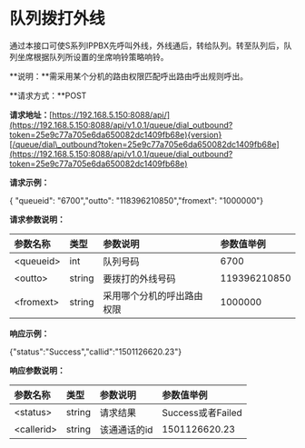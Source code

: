 # 队列拨打外线

通过本接口可使S系列IPPBX先呼叫外线，外线通后，转给队列。转至队列后，队列坐席根据队列所设置的坐席响铃策略响铃。

**说明：**需采用某个分机的路由权限匹配呼出路由呼出规则呼出。

**请求方式：**POST

**请求地址：**[https://192.168.5.150:8088/api/](https://192.168.5.150:8088/api/v1.0.1/queue/dial_outbound?token=25e9c77a705e6da650082dc1409fb68e){version}[/queue/dial\_outbound?token=25e9c77a705e6da650082dc1409fb68e](https://192.168.5.150:8088/api/v1.0.1/queue/dial_outbound?token=25e9c77a705e6da650082dc1409fb68e)

**请求示例：**

{ "queueid": "6700","outto": "118396210850","fromext": "1000000"}

**请求参数说明：**

| 参数名称 | 类型 | 参数说明 | 参数值举例 |
| :--- | :--- | :--- | :--- |
| &lt;queueid&gt; | int | 队列号码 | 6700 |
| &lt;outto&gt; | string | 要拨打的外线号码 | 119396210850 |
| &lt;fromext&gt; | string | 采用哪个分机的呼出路由权限 | 1000000 |

**响应示例：**

{"status":"Success","callid":"1501126620.23"}

**响应参数说明：**

| 参数名称 | 类型 | 参数说明 | 参数值举例 |
| :--- | :--- | :--- | :--- |
| &lt;status&gt; | string | 请求结果 | Success或者Failed |
| &lt;callerid&gt; | string | 该通通话的id | 1501126620.23 |




